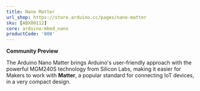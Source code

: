 ```yaml
---
title: Nano Matter
url_shop: https://store.arduino.cc/pages/nano-matter
sku: [ABX00112]
core: arduino:mbed_nano
productCode: '000'
---
```


**Community Preview**

The Arduino Nano Matter brings Arduino's user-friendly approach with the powerful MGM240S technology from Silicon Labs, making it easier for Makers to work with **Matter**, a popular standard for connecting IoT devices, in a very compact design. 